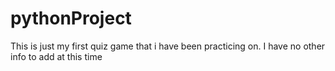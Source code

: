 # pythonProject

This is just my first quiz game that i have been practicing on. I have no other info to add at this time
